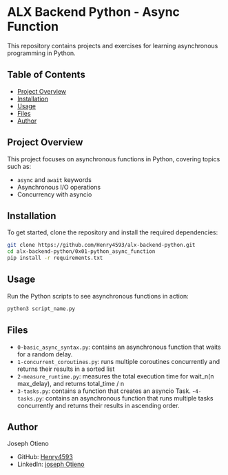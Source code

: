 # ALX Backend Python - Async Function

This repository contains projects and exercises for learning asynchronous programming in Python.

## Table of Contents
- [Project Overview](#project-overview)
- [Installation](#installation)
- [Usage](#usage)
- [Files](#files)
- [Author](#author)

## Project Overview
This project focuses on asynchronous functions in Python, covering topics such as:
- `async` and `await` keywords
- Asynchronous I/O operations
- Concurrency with asyncio

## Installation
To get started, clone the repository and install the required dependencies:
```bash
git clone https://github.com/Henry4593/alx-backend-python.git
cd alx-backend-python/0x01-python_async_function
pip install -r requirements.txt
```

## Usage
Run the Python scripts to see asynchronous functions in action:
```bash
python3 script_name.py
```

## Files
- `0-basic_async_syntax.py`: contains an asynchronous function that waits for a random delay.
- `1-concurrent_coroutines.py`: runs multiple coroutines concurrently
and returns their results in a sorted list
- `2-measure_runtime.py`:  measures the total execution time for wait_n(n max_delay), and returns total_time / n
- `3-tasks.py`: contains a function that creates an asyncio Task.
-`4-tasks.py`: contains an asynchronous function that runs multiple tasks
concurrently and returns their results in ascending order.

## Author
Joseph Otieno
- GitHub: [Henry4593](https://github.com/Henry4593)
- LinkedIn: [joseph Otieno](https://www.linkedin.com/in/joseph-otieno-ke/)
